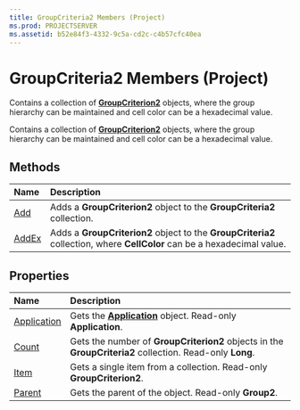 ```yaml
---
title: GroupCriteria2 Members (Project)
ms.prod: PROJECTSERVER
ms.assetid: b52e84f3-4332-9c5a-cd2c-c4b57cfc40ea
---
```



# GroupCriteria2 Members (Project)
Contains a collection of  **[GroupCriterion2](groupcriterion2-object-project.md)** objects, where the group hierarchy can be maintained and cell color can be a hexadecimal value.

Contains a collection of  **[GroupCriterion2](groupcriterion2-object-project.md)** objects, where the group hierarchy can be maintained and cell color can be a hexadecimal value.


## Methods



|**Name**|**Description**|
|:-----|:-----|
|[Add](groupcriteria2-add-method-project.md)|Adds a  **GroupCriterion2** object to the **GroupCriteria2** collection.|
|[AddEx](groupcriteria2-addex-method-project.md)|Adds a  **GroupCriterion2** object to the **GroupCriteria2** collection, where **CellColor** can be a hexadecimal value.|

## Properties



|**Name**|**Description**|
|:-----|:-----|
|[Application](groupcriteria2-application-property-project.md)|Gets the  **[Application](application-object-project.md)** object. Read-only **Application**.|
|[Count](groupcriteria2-count-property-project.md)|Gets the number of  **GroupCriterion2** objects in the **GroupCriteria2** collection. Read-only **Long**.|
|[Item](groupcriteria2-item-property-project.md)|Gets a single item from a collection. Read-only  **GroupCriterion2**.|
|[Parent](groupcriteria2-parent-property-project.md)|Gets the parent of the object. Read-only  **Group2**.|

